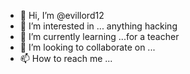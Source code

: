 - 👋 Hi, I’m @evillord12
- 👀 I’m interested in ... anything hacking 
- 🌱 I’m currently learning ...for a teacher 
- 💞️ I’m looking to collaborate on ...
- 📫 How to reach me ...

<!---
evillord12/evillord12 is a ✨ special ✨ repository because its `README.md` (this file) appears on your GitHub profile.
You can click the Preview link to take a look at your changes.
--->
